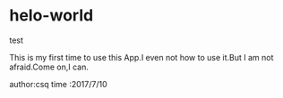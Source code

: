 # helo-world
test

This is my first  time to use this App.I even not how to use it.But I am not afraid.Come on,I can.

author:csq
time  :2017/7/10
